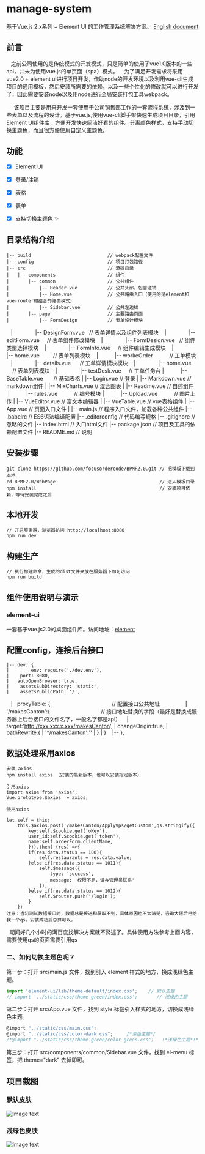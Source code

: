 # manage-system #
基于Vue.js 2.x系列 + Element UI 的工作管理系统解决方案。
[English document](https://github.com/lin-xin/manage-system/blob/master/README_EN.md)

## 前言 ##
    之前公司使用的是传统模式的开发模式，只是简单的使用了vue1.0版本的一些api，并未为使用vue.js的单页面（spa）模式。
    为了满足开发需求将采用vue2.0 + element ui进行项目开发，借助node的开发环境以及利用vue-cli生成项目的通用模板，然后安装所需要的依赖，以及一些个性化的修改就可以进行开发了，因此需要安装node以及用node进行全局安装打包工具webpack。
    
      该项目主要是用来开发一套使用于公司销售部工作的一套流程系统，涉及到一些表单以及流程的设计。基于vue.js,使用vue-cli脚手架快速生成项目目录，引用Element UI组件库，方便开发快速简洁好看的组件。分离颜色样式，支持手动切换主题色，而且很方便使用自定义主题色。

## 功能 ##
- [x] Element UI
- [x] 登录/注销
- [x] 表格
- [x] 表单
- [x] 支持切换主题色 :sparkles:


## 目录结构介绍 ##

	|-- build                            // webpack配置文件
	|-- config                           // 项目打包路径
	|-- src                              // 源码目录
	|   |-- components                   // 组件 
	|       |-- common                   // 公共组件
	|           |-- Header.vue           // 公共头部，包含注销
	|           |-- Home.vue           	 // 公共路由入口（使用的是element和vue-router相结合的路由模式）
	|           |-- Sidebar.vue          // 公共左边栏
	|		|-- page                   	 // 主要路由页面
	|           |-- FormDesign           // 表单设计模块
    |               |-- DesignForm.vue   // 表单详情以及组件列表模块
    |               |-- editForm.vue     // 表单组件修改模块
    |               |-- FormDesign.vue   // 组件类型选择模块
    |               |-- FormInfo.vue     // 组件编辑生成模块
    |               |-- home.vue         // 表单列表模块
    |           |-- workeOrder           // 工单模块
    |               |-- details.vue      // 工单详情模块模块
    |               |-- home.vue         // 表单列表模块
    |               |-- testDesk.vue     // 工单任务台
	|           |-- BaseTable.vue        // 基础表格
	|           |-- Login.vue          	 // 登录
	|           |-- Markdown.vue         // markdown组件
	|           |-- MixCharts.vue        // 混合图表
	|           |-- Readme.vue           // 自述组件
    |           |-- rules.vue            // 编号模块
	|           |-- Upload.vue           // 图片上传
	|           |-- VueEditor.vue        // 富文本编辑器
	|           |-- VueTable.vue         // vue表格组件
	|   |-- App.vue                      // 页面入口文件
	|   |-- main.js                      // 程序入口文件，加载各种公共组件
	|-- .babelrc                         // ES6语法编译配置
	|-- .editorconfig                    // 代码编写规格
	|-- .gitignore                       // 忽略的文件
	|-- index.html                       // 入口html文件
	|-- package.json                     // 项目及工具的依赖配置文件
	|-- README.md                        // 说明


## 安装步骤 ##

	git clone https://github.com/focusordercode/BPMF2.0.git	// 把模板下载到本地
	cd BPMF2.0/WebPage										// 进入模板目录
	npm install												// 安装项目依赖，等待安装完成之后

## 本地开发 ##

	// 开启服务器，浏览器访问 http://localhost:8080
	npm run dev

## 构建生产 ##

	// 执行构建命令，生成的dist文件夹放在服务器下即可访问
	npm run build

## 组件使用说明与演示 ##

### element-ui ###
一套基于vue.js2.0的桌面组件库。访问地址：[element](http://element.eleme.io/#/zh-CN/component/layout)

## 配置config，连接后台接口 ##

    |-- dev: {
    |        env: require('./dev.env'),
    |    port: 8080,
    |   autoOpenBrowser: true,
    |    assetsSubDirectory: 'static',
    |    assetsPublicPath: '/',
    |    proxyTable: {                                         // 配置接口公共地址              
    |        '/makesCanton':{                                  // 接口地址替换的字段（最好是替换成服务器上后台接口的文件名字，一般名字都是api）
    |            target:'http://xxx.xxx.x.xxx/makesCanton',
    |            changeOrigin:true,
    |            pathRewrite:{
    |                '^/makesCanton':''
    |            }
    |        }
    |--  },
        
## 数据处理采用axios ## 
	
    安装 axios
    npm install axios （安装的最新版本，也可以安装指定版本）

    引用axios
    import axios from 'axios';
    Vue.prototype.$axios  = axios;

    使用axios

    let self = this;
        this.$axios.post('/makesCanton/ApplyVps/getCustom',qs.stringify({
            key:self.$cookie.get('oKey'),
            user_id:self.$cookie.get('token'),
            name:self.orderForm.clientName,
            })).then( (res) =>{
            if(res.data.status == 100){
                self.restaurants = res.data.value;
            }else if(res.data.status == 1011){
                self.$message({
                    type: 'success',
                    message: '权限不足，请与管理员联系'
                });
            }else if(res.data.status == 1012){
                self.$router.push('/login');
            }
        })
    注意：当初测试数据接口时，数据总是传送和获取不到，具体原因也不太清楚，咨询大佬后甩给我一个qs，安装成功后总算可以，
    期间好几个小时的满百度找解决方案就不赘述了。具体使用方法参考上面内容，需要使用qs的页面需要引用qs
    


### 二、如何切换主题色呢？ ###

第一步：打开 src/main.js 文件，找到引入 element 样式的地方，换成浅绿色主题。

```javascript
import 'element-ui/lib/theme-default/index.css';    // 默认主题
// import '../static/css/theme-green/index.css';       // 浅绿色主题
```

第二步：打开 src/App.vue 文件，找到 style 标签引入样式的地方，切换成浅绿色主题。

```javascript
@import "../static/css/main.css";
@import "../static/css/color-dark.css";     /*深色主题*/
/*@import "../static/css/theme-green/color-green.css";   !*浅绿色主题*!*/
```

第三步：打开 src/components/common/Sidebar.vue 文件，找到 el-menu 标签，把 theme="dark" 去掉即可。

## 项目截图 ##
### 默认皮肤 ###

![Image text](https://github.com/lin-xin/manage-system/raw/master/screenshots/wms1.png)

### 浅绿色皮肤 ###

![Image text](https://github.com/lin-xin/manage-system/raw/master/screenshots/wms2.png)
